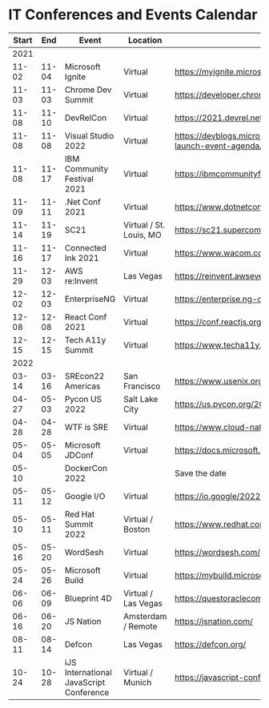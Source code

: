 # IT Conferences and Events Calendar

| Start | End   | Event              | Location  | Link                                    |
| ----- | ----- | ------------------ | --------- | --------------------------------------- |
| 2021  |       |                    |           |                                         |
| 11-02 | 11-04 | Microsoft Ignite   | Virtual   | https://myignite.microsoft.com/home     |
| 11-03 | 11-03 | Chrome Dev Summit  | Virtual   | https://developer.chrome.com/devsummit/ |
| 11-08 | 11-10 | DevRelCon          | Virtual   | https://2021.devrel.net/                |
| 11-08 | 11-08 | Visual Studio 2022 | Virtual   | https://devblogs.microsoft.com/visualstudio/visual-studio-2022-launch-event-agenda/ |
| 11-08 | 11-17 | IBM Community Festival 2021 | Virtual | https://ibmcommunityfestival.bemyapp.com/ |
| 11-09 | 11-11 | .Net Conf 2021     | Virtual   | https://www.dotnetconf.net/             |
| 11-14 | 11-19 | SC21               | Virtual / St. Louis, MO | https://sc21.supercomputing.org/ |
| 11-16 | 11-17 | Connected Ink 2021 | Virtual   | https://www.wacom.com/en-us/events/connected-ink |
| 11-29 | 12-03 | AWS re:Invent      | Las Vegas | https://reinvent.awsevents.com/         |
| 12-02 | 12-03 | EnterpriseNG       | Virtual   | https://enterprise.ng-conf.org/         |
| 12-08 | 12-08 | React Conf 2021    | Virtual   | https://conf.reactjs.org/               |
| 12-15 | 12-15 | Tech A11y Summit   | Virtual   | https://www.techa11y.dev/               |
| 2022  |       |                    |           |                                         |
| 03-14 | 03-16 | SREcon22 Americas  | San Francisco | https://www.usenix.org/conference/srecon22americas |
| 04-27 | 05-03 | Pycon US 2022      | Salt Lake City | https://us.pycon.org/2022/         |
| 04-28 | 04-28 | WTF is SRE         | Virtual   | https://www.cloud-native-sre.wtf        |
| 05-04 | 05-05 | Microsoft JDConf   | Virtual   | https://docs.microsoft.com/en-us/events/learntv/jdconf-2022 |
| 05-10 |       | DockerCon 2022     |           | Save the date                           |
| 05-11 | 05-12 | Google I/O         | Virtual   | https://io.google/2022/                 |
| 05-10 | 05-11 | Red Hat Summit 2022 | Virtual / Boston | https://www.redhat.com/en/summit |
| 05-16 | 05-20 | WordSesh           | Virtual   | https://wordsesh.com/                   |
| 05-24 | 05-26 | Microsoft Build    | Virtual   | https://mybuild.microsoft.com/en-US/home |
| 06-06 | 06-09 | Blueprint 4D       | Virtual / Las Vegas | https://questoraclecommunity.org/events/conferences/blueprint4d |
| 06-16 | 06-20 | JS Nation          | Amsterdam / Remote | https://jsnation.com/          |
| 08-11 | 08-14 | Defcon             | Las Vegas | https://defcon.org/                     |
| 10-24 | 10-28 | iJS International JavaScript Conference | Virtual / Munich | https://javascript-conference.com/munich |